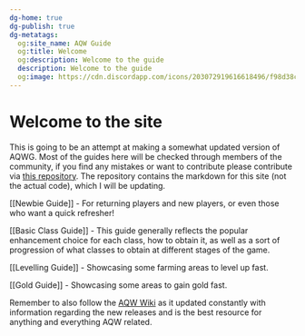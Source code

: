 ```yaml
---
dg-home: true
dg-publish: true
dg-metatags:
  og:site_name: AQW Guide
  og:title: Welcome
  og:description: Welcome to the guide
  description: Welcome to the guide
  og:image: https://cdn.discordapp.com/icons/203072919616618496/f98d38c50b06972678eaaa1aa2c0cedf.png
---
```

# Welcome to the site

This is going to be an attempt at making a somewhat updated version of AQWG. Most of the guides here will be checked through members of the community, if you find any mistakes or want to contribute please contribute via [this repository](https://github.com/Shell1010/AQW-md). The repository contains the markdown for this site (not the actual code), which I will be updating.

[[Newbie Guide]] - For returning players and new players, or even those who want a quick refresher!

[[Basic Class Guide]] - This guide generally reflects the popular enhancement choice for each class, how to obtain it, as well as a sort of progression of what classes to obtain at different stages of the game.

[[Levelling Guide]] - Showcasing some farming areas to level up fast.

[[Gold Guide]] - Showcasing some areas to gain gold fast.

Remember to also follow the [AQW Wiki](http://aqwwiki.wikidot.com/) as it updated constantly with information regarding the new releases and is the best resource for anything and everything AQW related.